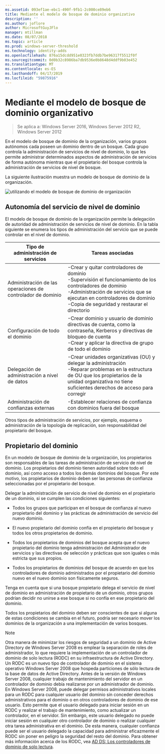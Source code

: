 ```yaml
---
ms.assetid: 093ef1ae-ebc1-490f-9fb1-2c000ce89eb6
title: Mediante el modelo de bosque de dominio organizativo
description: ''
ms.author: joflore
author: MicrosoftGuyJFlo
manager: mtillman
ms.date: 08/07/2018
ms.topic: article
ms.prod: windows-server-threshold
ms.technology: identity-adds
ms.openlocfilehash: 876a15dcdd951e0323fb7ddb7be96317f5512f0f
ms.sourcegitcommit: 0d0b32c8986ba7db9536e0b8648d4ddf9b03e452
ms.translationtype: MT
ms.contentlocale: es-ES
ms.lasthandoff: 04/17/2019
ms.locfileid: "59875916"
---
```

# <a name="using-the-organizational-domain-forest-model"></a>Mediante el modelo de bosque de dominio organizativo

>Se aplica a: Windows Server 2016, Windows Server 2012 R2, Windows Server 2012

En el modelo de bosque de dominio de la organización, varios grupos autónomos cada poseen un dominio dentro de un bosque. Cada grupo controla la administración de servicios de nivel de dominio, lo que les permite administrar determinados aspectos de administración de servicios de forma autónoma mientras que el propietario del bosque controla la administración de servicios de nivel de bosque.  

La siguiente ilustración muestra un modelo de bosque de dominio de la organización.  

![utilizando el modelo de bosque de dominio de organización](../../media/Using-the-Organizational-Domain-Forest-Model/c50a3c6a-b0e4-43ec-ad62-f05d05f0bbd2.gif)  

## <a name="domain-level-service-autonomy"></a>Autonomía del servicio de nivel de dominio

El modelo de bosque de dominio de la organización permite la delegación de autoridad de administración de servicios de nivel de dominio. En la tabla siguiente se enumera los tipos de administración del servicio que se puede controlar en el nivel de dominio.  

|Tipo de administración de servicios|Tareas asociadas|  
|------------------------------|--------------------|  
|Administración de las operaciones de controlador de dominio|-Crear y quitar controladores de dominio<br />-Supervisión el funcionamiento de los controladores de dominio<br />-Administración de servicios que se ejecutan en controladores de dominio<br />-Copia de seguridad y restaurar el directorio|  
|Configuración de todo el dominio|-Crear dominio y usuario de dominio directivas de cuenta, como la contraseña, Kerberos y directivas de bloqueo de cuenta<br />-Crear y aplicar la directiva de grupo de todo el dominio|  
|Delegación de administración a nivel de datos|-Crear unidades organizativas (OU) y delegar la administración<br />-Reparar problemas en la estructura de OU que los propietarios de la unidad organizativa no tiene suficientes derechos de acceso para corregir|  
|Administración de confianzas externas|-Establecer relaciones de confianza con dominios fuera del bosque|  

Otros tipos de administración de servicios, por ejemplo, esquema o administración de la topología de replicación, son responsabilidad del propietario del bosque.  

## <a name="domain-owner"></a>Propietario del dominio

En un modelo de bosque de dominio de la organización, los propietarios son responsables de las tareas de administración de servicio de nivel de dominio. Los propietarios del dominio tienen autoridad sobre todo el dominio, así como acceso a todos los demás dominios del bosque. Por este motivo, los propietarios de dominio deben ser las personas de confianza seleccionadas por el propietario del bosque.  

Delegar la administración de servicio de nivel de dominio en el propietario de un dominio, si se cumplen las condiciones siguientes:  

- Todos los grupos que participan en el bosque de confianza al nuevo propietario del dominio y las prácticas de administración de servicio del nuevo dominio.  

- El nuevo propietario del dominio confía en el propietario del bosque y todos los otros propietarios de dominio.  

- Todos los propietarios de dominios del bosque acepta que el nuevo propietario del dominio tenga administración del Administrador de servicios y las directivas de selección y prácticas que son iguales o más estricta que sus propios.  

- Todos los propietarios de dominios del bosque de acuerdo en que los controladores de dominio administrados por el propietario del dominio nuevo en el nuevo dominio son físicamente seguros.  

Tenga en cuenta que si una bosque propietario delega el servicio de nivel de dominio en administración de propietario de un dominio, otros grupos podrían decidir no unirse a ese bosque si no confía en ese propietario del dominio.  

Todos los propietarios del dominio deben ser conscientes de que si alguna de estas condiciones se cambia en el futuro, podría ser necesario mover los dominios de la organización a una implementación de varios bosques.  

> [!NOTE]  
> Otra manera de minimizar los riesgos de seguridad a un dominio de Active Directory de Windows Server 2008 es emplear la separación de roles de administrador, lo que requiere la implementación de un controlador de dominio de solo lectura (RODC) en su infraestructura de Active Directory. Un RODC es un nuevo tipo de controlador de dominio en el sistema operativo Windows Server 2008 que hospeda particiones de sólo lectura de la base de datos de Active Directory. Antes de la versión de Windows Server 2008, cualquier trabajo de mantenimiento del servidor en un controlador de dominio debía realizarse por un administrador de dominio. En Windows Server 2008, puede delegar permisos administrativos locales para un RODC para cualquier usuario del dominio sin conceder derechos administrativos para el dominio o en otros controladores de dominio de ese usuario. Esto permite que el usuario delegado para iniciar sesión en un RODC y realizar el trabajo de mantenimiento, como actualizar un controlador, en el servidor. Sin embargo, este usuario delegado no puede iniciar sesión en cualquier otro controlador de dominio o realizar cualquier otra tarea administrativa en el dominio. De esta manera, cualquier confianza puede ser el usuario delegado la capacidad para administrar eficazmente el RODC sin poner en peligro la seguridad del resto del dominio. Para obtener más información acerca de los RODC, vea [AD DS: Los controladores de dominio de solo lectura](https://go.microsoft.com/fwlink/?LinkId=106616).  
